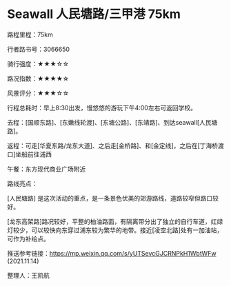 # Seawall 人民塘路/三甲港 75km

路程里程：75km

行者路书号：3066650

骑行强度：★★★☆☆

路况指数：★★★★☆

风景评分：★★★☆☆

行程总耗时：早上8:30出发，慢悠悠的游玩下午4:00左右可返回学校。

去程：\[国顺东路]、\[东嫩线轮渡]、\[东塘公路]、\[东靖路]、到达seawall\[人民塘路]。

返程：可走\[华夏东路/龙东大道]、之后走\[金桥路]、和\[金定线]，之后在\[丁海桥渡口]坐船前往浦西

午餐：东方现代商业广场附近

路线亮点：

\[人民塘路] 是这次活动的重点，是一条景色优美的郊游路线，道路较窄但路口较好。

\[龙东高架路]路况较好，平整的柏油路面，有隔离带分出了独立的自行车道，红绿灯较少，可以较快向东穿过浦东较为繁华的地带。接近\[凌空北路]处有一加油站，可作为补给点。

推送参考链接：[https://mp.weixin.qq.com/s/yUTSevcGJCRNPkH1WbtWFw ](https://mp.weixin.qq.com/s/yUTSevcGJCRNPkH1WbtWFw)(2021.11.14)

整理人：王凯航
